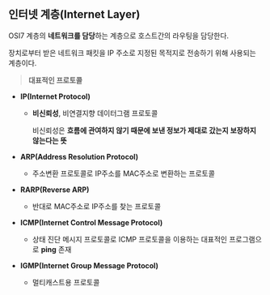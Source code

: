 ## 인터넷 계층(Internet Layer)

OSI7 계층의 **네트워크를 담당**하는 계층으로 호스트간의 라우팅을 담당한다.

장치로부터 받은 네트워크 패킷을 IP 주소로 지정된 목적지로 전송하기 위해 사용되는 계층이다.



> **대표적인 프로토콜**
> 
- **IP(Internet Protocol)**
    - **비신뢰성**, 비연결지향 데이터그램 프로토콜
        
        비신뢰성은 **흐름에 관여하지 않기 때문에 보낸 정보가 제대로 갔는지 보장하지 않는다는 뜻**
        
- **ARP(Address Resolution Protocol)**
    - 주소변환 프로토콜로 IP주소를 MAC주소로 변환하는 프로토콜
- **RARP(Reverse ARP)**
    - 반대로 MAC주소로 IP주소를 찾는 프로토콜
- **ICMP(Internet Control Message Protocol)**
    - 상태 진단 메시지 프로토콜로 ICMP 프로토콜을 이용하는 대표적인 프로그램으로 **ping** 존재
- **IGMP(Internet Group Message Protocol)**
    - 멀티캐스트용 프로토콜
